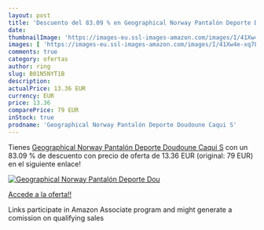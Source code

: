 ```yaml
---
layout: post
title: 'Descuento del 83.09 % en Geographical Norway Pantalón Deporte Dou'
date: 
thumbnailImage: 'https://images-eu.ssl-images-amazon.com/images/I/41Xw4e-xq7L._SL200_.jpg'
images: [ 'https://images-eu.ssl-images-amazon.com/images/I/41Xw4e-xq7L._SL200_.jpg' ]
comments: true
category: ofertas
author: ring
slug: B01N5NYT1B
description:
actualPrice: 13.36 EUR
currency: EUR
price: 13.36
comparePrice: 79 EUR
inStock: true
prodname: 'Geographical Norway Pantalón Deporte Doudoune Caqui S'
---
```


Tienes [Geographical Norway Pantalón Deporte Doudoune Caqui S](https://www.amazon.es/dp/B01N5NYT1B/?tag=tolees-21) con un 83.09 % de descuento con precio de oferta de 13.36 EUR (original: 79 EUR) en el siguiente enlace!

[![Geographical Norway Pantalón Deporte Dou](https://images-eu.ssl-images-amazon.com/images/I/41Xw4e-xq7L._SL200_.jpg)](https://www.amazon.es/dp/B01N5NYT1B/?tag=tolees-21)

[Accede a la oferta!!](https://www.amazon.es/dp/B01N5NYT1B/?tag=tolees-21)

Links participate in Amazon Associate program and might generate a comission on qualifying sales


